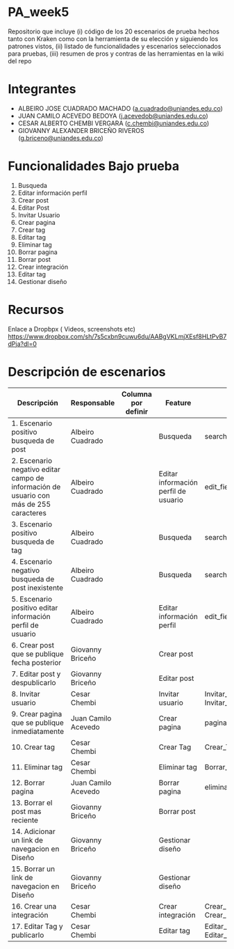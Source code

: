 # PA_week5
Repositorio que incluye (i) código de los 20 escenarios de prueba hechos tanto con Kraken como con la herramienta de su elección y siguiendo los patrones vistos, (ii) listado de funcionalidades y escenarios seleccionados para pruebas, (iii) resumen de pros y contras de las herramientas en la wiki del repo

# Integrantes
- ALBEIRO JOSE CUADRADO MACHADO (a.cuadrado@uniandes.edu.co)
- JUAN CAMILO ACEVEDO BEDOYA (j.acevedob@uniandes.edu.co)
- CESAR ALBERTO CHEMBI VERGARA (c.chembi@uniandes.edu.co)
- GIOVANNY ALEXANDER BRICEÑO RIVEROS (g.briceno@uniandes.edu.co)

# Funcionalidades Bajo prueba
1. Busqueda
2. Editar información perfil
3. Crear post
4. Editar Post
5. Invitar Usuario
6. Crear pagina
7. Crear tag
8. Editar tag
9. Eliminar tag
10. Borrar pagina
11. Borrar post
12. Crear integración
13. Editar tag
14. Gestionar diseño

# Recursos
Enlace a Dropbpx ( Videos, screenshots etc) https://www.dropbox.com/sh/7s5cxbn9cuwu6du/AABgVKLmjXEsf8HLtPvB7dPja?dl=0

# Descripción de escenarios
| Descripción                                         | Responsable      | Columna por definir| Feature | Nombre archivo|
|-----------------------------------------------------|------------------|----------------------------------|-------------|-----|
| 1. Escenario positivo busqueda de post              | Albeiro Cuadrado |                              | Busqueda |search_post_OK.feature|
| 2. Escenario negativo editar campo de información de usuario con más de 255 caracteres            | Albeiro Cuadrado |                              | Editar información perfil de usuario |edit_field_more_than_255.feature|
| 3. Escenario positivo busqueda de tag             | Albeiro Cuadrado |                              | Busqueda |search_tag_OK.feature|
| 4. Escenario negativo busqueda de post inexistente            | Albeiro Cuadrado |                              | Busqueda |search_unexistent_post.feature|
| 5. Escenario positivo editar información perfil de usuario             | Albeiro Cuadrado |                                 | Editar información perfil|edit_field_on_profile.feature|
| 6. Crear post que se publique fecha posterior       | Giovanny Briceño |                                 | Crear post || 
| 7. Editar post y despublicarlo                      | Giovanny Briceño |                                 | Editar post||
| 8. Invitar usuario                                  | Cesar Chembi     |                                 | Invitar usuario|Invitar_Nuevo_Usuario.feature Invitar_Nuevo_Usuario.js| 
| 9. Crear pagina que se publique inmediatamente      | Juan Camilo Acevedo |                              | Crear pagina|pagina.feature| 
| 10. Crear tag                                        | Cesar Chembi     |                                 | Crear Tag|Crear_Tag.feature Crear_Tag.js| 
| 11. Eliminar tag                                     | Cesar Chembi     |                                 | Eliminar tag |Borrar_Tag.feature Borrar_Tag.js| 
| 12. Borrar pagina                                    | Juan Camilo Acevedo|                               | Borrar pagina|eliminarPagina.feature| 
| 13. Borrar el post mas reciente                     | Giovanny Briceño |                                 | Borrar post ||
| 14. Adicionar un link de navegacion en Diseño       | Giovanny Briceño |                                 | Gestionar diseño |           | 
| 15. Borrar un link de navegacion en Diseño          | Giovanny Briceño |                                 |Gestionar diseño|       | 
| 16. Crear una integración                           | Cesar Chembi     |                                | Crear integración|Crear_Integracion.feature Crear_Integracion.js|
| 17. Editar Tag y publicarlo                         | Cesar Chembi     |                                | Editar tag|Editar_Publicar_Tag.feature Editar_Publicar_Tag.js| 



 

